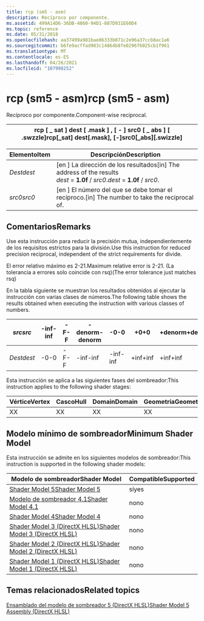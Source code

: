 ```yaml
---
title: rcp (sm5 - asm)
description: Recíproco por componente.
ms.assetid: 499A14D6-36DB-4860-94D1-887D931E60D4
ms.topic: reference
ms.date: 05/31/2018
ms.openlocfilehash: aa37499a981bae86333b071c2e96a37ccb8ac1a6
ms.sourcegitcommit: b6fe9acffad983c14864b8fe0296f6025cb1f961
ms.translationtype: MT
ms.contentlocale: es-ES
ms.lasthandoff: 04/26/2021
ms.locfileid: "107998252"
---
```

# <a name="rcp-sm5---asm"></a><span data-ttu-id="40697-103">rcp (sm5 - asm)</span><span class="sxs-lookup"><span data-stu-id="40697-103">rcp (sm5 - asm)</span></span>

<span data-ttu-id="40697-104">Recíproco por componente.</span><span class="sxs-lookup"><span data-stu-id="40697-104">Component-wise reciprocal.</span></span>



| <span data-ttu-id="40697-105">rcp \[ \_ sat \] dest \[ .mask \] , \[ - \] src0 \[ \_ abs \] \[ .swzzle\]</span><span class="sxs-lookup"><span data-stu-id="40697-105">rcp\[\_sat\] dest\[.mask\], \[-\]src0\[\_abs\]\[.swizzle\]</span></span> |
|------------------------------------------------------------|



 



| <span data-ttu-id="40697-106">Elemento</span><span class="sxs-lookup"><span data-stu-id="40697-106">Item</span></span>                                                            | <span data-ttu-id="40697-107">Descripción</span><span class="sxs-lookup"><span data-stu-id="40697-107">Description</span></span>                                                                         |
|-----------------------------------------------------------------|-------------------------------------------------------------------------------------|
| <span data-ttu-id="40697-108"><span id="dest"></span><span id="DEST"></span>*Dest*</span><span class="sxs-lookup"><span data-stu-id="40697-108"><span id="dest"></span><span id="DEST"></span>*dest*</span></span><br/> | <span data-ttu-id="40697-109">\[en \] La dirección de los resultados</span><span class="sxs-lookup"><span data-stu-id="40697-109">\[in\] The address of the results</span></span><br/> <span data-ttu-id="40697-110">*dest*  =  **1.0f**  /  *src0*.</span><span class="sxs-lookup"><span data-stu-id="40697-110">*dest* = **1.0f** / *src0*.</span></span><br/> |
| <span data-ttu-id="40697-111"><span id="src0"></span><span id="SRC0"></span>*src0*</span><span class="sxs-lookup"><span data-stu-id="40697-111"><span id="src0"></span><span id="SRC0"></span>*src0*</span></span><br/> | <span data-ttu-id="40697-112">\[en \] El número del que se debe tomar el recíproco.</span><span class="sxs-lookup"><span data-stu-id="40697-112">\[in\] The number to take the reciprocal of.</span></span><br/>                             |



 

## <a name="remarks"></a><span data-ttu-id="40697-113">Comentarios</span><span class="sxs-lookup"><span data-stu-id="40697-113">Remarks</span></span>

<span data-ttu-id="40697-114">Use esta instrucción para reducir la precisión mutua, independientemente de los requisitos estrictos para la división.</span><span class="sxs-lookup"><span data-stu-id="40697-114">Use this instruction for reduced precision reciprocal, independent of the strict requirements for divide.</span></span>

<span data-ttu-id="40697-115">El error relativo máximo es 2-21.</span><span class="sxs-lookup"><span data-stu-id="40697-115">Maximum relative error is 2-21.</span></span> <span data-ttu-id="40697-116">(La tolerancia a errores solo coincide con rsq)</span><span class="sxs-lookup"><span data-stu-id="40697-116">(The error tolerance just matches rsq)</span></span>

<span data-ttu-id="40697-117">En la tabla siguiente se muestran los resultados obtenidos al ejecutar la instrucción con varias clases de números.</span><span class="sxs-lookup"><span data-stu-id="40697-117">The following table shows the results obtained when executing the instruction with various classes of numbers.</span></span>



| <span data-ttu-id="40697-118">*src*</span><span class="sxs-lookup"><span data-stu-id="40697-118">*src*</span></span>  | <span data-ttu-id="40697-119">**-inf**</span><span class="sxs-lookup"><span data-stu-id="40697-119">**-inf**</span></span> | <span data-ttu-id="40697-120">**-F**</span><span class="sxs-lookup"><span data-stu-id="40697-120">**-F**</span></span> | <span data-ttu-id="40697-121">**-denorm**</span><span class="sxs-lookup"><span data-stu-id="40697-121">**-denorm**</span></span> | <span data-ttu-id="40697-122">**-0**</span><span class="sxs-lookup"><span data-stu-id="40697-122">**-0**</span></span> | <span data-ttu-id="40697-123">**+0**</span><span class="sxs-lookup"><span data-stu-id="40697-123">**+0**</span></span> | <span data-ttu-id="40697-124">**+denorm**</span><span class="sxs-lookup"><span data-stu-id="40697-124">**+denorm**</span></span> | <span data-ttu-id="40697-125">**+F**</span><span class="sxs-lookup"><span data-stu-id="40697-125">**+F**</span></span> | <span data-ttu-id="40697-126">**+inf**</span><span class="sxs-lookup"><span data-stu-id="40697-126">**+inf**</span></span> | <span data-ttu-id="40697-127">**NaN**</span><span class="sxs-lookup"><span data-stu-id="40697-127">**NaN**</span></span> |
|--------|----------|--------|-------------|--------|--------|-------------|--------|----------|---------|
| <span data-ttu-id="40697-128">*Dest*</span><span class="sxs-lookup"><span data-stu-id="40697-128">*dest*</span></span> | <span data-ttu-id="40697-129">-0</span><span class="sxs-lookup"><span data-stu-id="40697-129">-0</span></span>       | <span data-ttu-id="40697-130">-F</span><span class="sxs-lookup"><span data-stu-id="40697-130">-F</span></span>     | <span data-ttu-id="40697-131">-inf</span><span class="sxs-lookup"><span data-stu-id="40697-131">-inf</span></span>        | <span data-ttu-id="40697-132">-inf</span><span class="sxs-lookup"><span data-stu-id="40697-132">-inf</span></span>   | <span data-ttu-id="40697-133">+inf</span><span class="sxs-lookup"><span data-stu-id="40697-133">+inf</span></span>   | <span data-ttu-id="40697-134">+inf</span><span class="sxs-lookup"><span data-stu-id="40697-134">+inf</span></span>        | <span data-ttu-id="40697-135">+F</span><span class="sxs-lookup"><span data-stu-id="40697-135">+F</span></span>     | <span data-ttu-id="40697-136">+0</span><span class="sxs-lookup"><span data-stu-id="40697-136">+0</span></span>       | <span data-ttu-id="40697-137">NaN</span><span class="sxs-lookup"><span data-stu-id="40697-137">NaN</span></span>     |



 

<span data-ttu-id="40697-138">Esta instrucción se aplica a las siguientes fases del sombreador:</span><span class="sxs-lookup"><span data-stu-id="40697-138">This instruction applies to the following shader stages:</span></span>



| <span data-ttu-id="40697-139">Vértice</span><span class="sxs-lookup"><span data-stu-id="40697-139">Vertex</span></span> | <span data-ttu-id="40697-140">Casco</span><span class="sxs-lookup"><span data-stu-id="40697-140">Hull</span></span> | <span data-ttu-id="40697-141">Domain</span><span class="sxs-lookup"><span data-stu-id="40697-141">Domain</span></span> | <span data-ttu-id="40697-142">Geometría</span><span class="sxs-lookup"><span data-stu-id="40697-142">Geometry</span></span> | <span data-ttu-id="40697-143">Píxel</span><span class="sxs-lookup"><span data-stu-id="40697-143">Pixel</span></span> | <span data-ttu-id="40697-144">Proceso</span><span class="sxs-lookup"><span data-stu-id="40697-144">Compute</span></span> |
|--------|------|--------|----------|-------|---------|
| <span data-ttu-id="40697-145">X</span><span class="sxs-lookup"><span data-stu-id="40697-145">X</span></span>      | <span data-ttu-id="40697-146">X</span><span class="sxs-lookup"><span data-stu-id="40697-146">X</span></span>    | <span data-ttu-id="40697-147">X</span><span class="sxs-lookup"><span data-stu-id="40697-147">X</span></span>      | <span data-ttu-id="40697-148">X</span><span class="sxs-lookup"><span data-stu-id="40697-148">X</span></span>        | <span data-ttu-id="40697-149">X</span><span class="sxs-lookup"><span data-stu-id="40697-149">X</span></span>     | <span data-ttu-id="40697-150">X</span><span class="sxs-lookup"><span data-stu-id="40697-150">X</span></span>       |



 

## <a name="minimum-shader-model"></a><span data-ttu-id="40697-151">Modelo mínimo de sombreador</span><span class="sxs-lookup"><span data-stu-id="40697-151">Minimum Shader Model</span></span>

<span data-ttu-id="40697-152">Esta instrucción se admite en los siguientes modelos de sombreador:</span><span class="sxs-lookup"><span data-stu-id="40697-152">This instruction is supported in the following shader models:</span></span>



| <span data-ttu-id="40697-153">Modelo de sombreador</span><span class="sxs-lookup"><span data-stu-id="40697-153">Shader Model</span></span>                                              | <span data-ttu-id="40697-154">Compatible</span><span class="sxs-lookup"><span data-stu-id="40697-154">Supported</span></span> |
|-----------------------------------------------------------|-----------|
| [<span data-ttu-id="40697-155">Shader Model 5</span><span class="sxs-lookup"><span data-stu-id="40697-155">Shader Model 5</span></span>](d3d11-graphics-reference-sm5.md)        | <span data-ttu-id="40697-156">sí</span><span class="sxs-lookup"><span data-stu-id="40697-156">yes</span></span>       |
| [<span data-ttu-id="40697-157">Modelo de sombreador 4.1</span><span class="sxs-lookup"><span data-stu-id="40697-157">Shader Model 4.1</span></span>](dx-graphics-hlsl-sm4.md)              | <span data-ttu-id="40697-158">no</span><span class="sxs-lookup"><span data-stu-id="40697-158">no</span></span>        |
| [<span data-ttu-id="40697-159">Shader Model 4</span><span class="sxs-lookup"><span data-stu-id="40697-159">Shader Model 4</span></span>](dx-graphics-hlsl-sm4.md)                | <span data-ttu-id="40697-160">no</span><span class="sxs-lookup"><span data-stu-id="40697-160">no</span></span>        |
| [<span data-ttu-id="40697-161">Shader Model 3 (DirectX HLSL)</span><span class="sxs-lookup"><span data-stu-id="40697-161">Shader Model 3 (DirectX HLSL)</span></span>](dx-graphics-hlsl-sm3.md) | <span data-ttu-id="40697-162">no</span><span class="sxs-lookup"><span data-stu-id="40697-162">no</span></span>        |
| [<span data-ttu-id="40697-163">Shader Model 2 (DirectX HLSL)</span><span class="sxs-lookup"><span data-stu-id="40697-163">Shader Model 2 (DirectX HLSL)</span></span>](dx-graphics-hlsl-sm2.md) | <span data-ttu-id="40697-164">no</span><span class="sxs-lookup"><span data-stu-id="40697-164">no</span></span>        |
| [<span data-ttu-id="40697-165">Shader Model 1 (DirectX HLSL)</span><span class="sxs-lookup"><span data-stu-id="40697-165">Shader Model 1 (DirectX HLSL)</span></span>](dx-graphics-hlsl-sm1.md) | <span data-ttu-id="40697-166">no</span><span class="sxs-lookup"><span data-stu-id="40697-166">no</span></span>        |



 

## <a name="related-topics"></a><span data-ttu-id="40697-167">Temas relacionados</span><span class="sxs-lookup"><span data-stu-id="40697-167">Related topics</span></span>

<dl> <dt>

[<span data-ttu-id="40697-168">Ensamblado del modelo de sombreador 5 (DirectX HLSL)</span><span class="sxs-lookup"><span data-stu-id="40697-168">Shader Model 5 Assembly (DirectX HLSL)</span></span>](shader-model-5-assembly--directx-hlsl-.md)
</dt> </dl>

 

 





